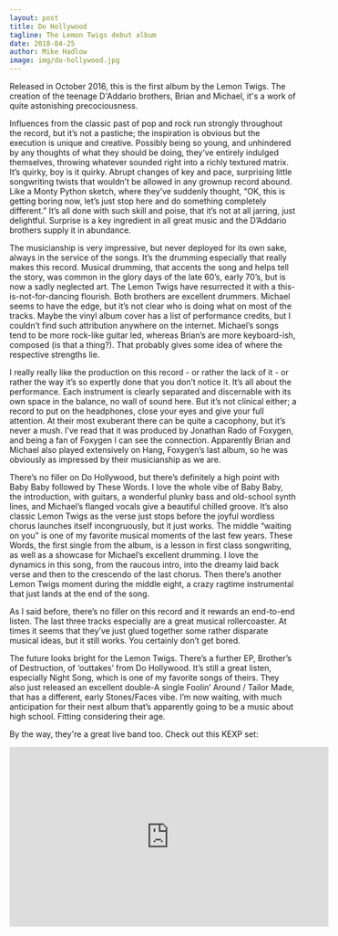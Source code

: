 ```yaml
---
layout: post
title: Do Hollywood
tagline: The Lemon Twigs debut album
date: 2018-04-25
author: Mike Hadlow
image: img/do-hollywood.jpg
---
```

Released in October 2016, this is the first album by the Lemon Twigs. The creation of the teenage D'Addario brothers, Brian and Michael,
it's a work of quite astonishing precociousness.

Influences from the classic past of pop and rock run strongly throughout the record, but it’s not a pastiche; the inspiration is obvious but the execution is unique and creative. Possibly being so young, and unhindered by any thoughts of what they should be doing, they’ve entirely indulged themselves, throwing whatever sounded right into a richly textured matrix. It’s quirky, boy is it quirky. Abrupt changes of key and pace, surprising little songwriting twists that wouldn’t be allowed in any grownup record abound. Like a Monty Python sketch, where they’ve suddenly thought, “OK, this is getting boring now, let’s just stop here and do something completely different.” It’s all done with such skill and poise, that it’s not at all jarring, just delightful. Surprise is a key ingredient in all great music and the D’Addario brothers supply it in abundance.

The musicianship is very impressive, but never deployed for its own sake, always in the service of the songs. It’s the drumming especially that really makes this record. Musical drumming, that accents the song and helps tell the story, was common in the glory days of the late 60’s, early 70’s, but is now a sadly neglected art. The Lemon Twigs have resurrected it with a this-is-not-for-dancing flourish. Both brothers are excellent drummers. Michael seems to have the edge, but it’s not clear who is doing what on most of the tracks. Maybe the vinyl album cover has a list of performance credits, but I couldn’t find such attribution anywhere on the internet. Michael’s songs tend to be more rock-like guitar led, whereas Brian’s are more keyboard-ish, composed (is that a thing?). That probably gives some idea of where the respective strengths lie.

I really really like the production on this record - or rather the lack of it - or rather the way it’s so expertly done that you don’t notice it. It’s all about the performance. Each instrument is clearly separated and discernable with its own space in the balance, no wall of sound here. But it’s not clinical either; a record to put on the headphones, close your eyes and give your full attention. At their most exuberant there can be quite a cacophony, but it’s never a mush. I’ve read that it was produced by Jonathan Rado of Foxygen, and being a fan of Foxygen I can see the connection. Apparently Brian and Michael also played extensively on Hang, Foxygen’s last album, so he was obviously as impressed by their musicianship as we are.

There’s no filler on Do Hollywood, but there’s definitely a high point with Baby Baby followed by These Words. I love the whole vibe of Baby Baby, the introduction, with guitars, a wonderful plunky bass and old-school synth lines, and Michael’s flanged vocals give a beautiful chilled groove. It’s also classic Lemon Twigs as the verse just stops before the joyful wordless chorus launches itself incongruously, but it just works. The middle “waiting on you” is one of my favorite musical moments of the last few years. These Words, the first single from the album, is a lesson in first class songwriting, as well as a showcase for Michael’s excellent drumming. I love the dynamics in this song, from the raucous intro, into the dreamy laid back verse and then to the crescendo of the last chorus. Then there’s another Lemon Twigs moment during the middle eight, a crazy ragtime instrumental that just lands at the end of the song.

As I said before, there’s no filler on this record and it rewards an end-to-end listen. The last three tracks especially are a great musical rollercoaster. At times it seems that they’ve just glued together some rather disparate musical ideas, but it still works. You certainly don’t get bored.

The future looks bright for the Lemon Twigs. There’s a further EP, Brother’s of Destruction, of ‘outtakes’ from Do Hollywood. It’s still a great listen, especially Night Song, which is one of my favorite songs of theirs. They also just released an excellent double-A single Foolin’ Around / Tailor Made, that has a different, early Stones/Faces vibe. I’m now waiting, with much anticipation for their next album that’s apparently going to be a music about high school. Fitting considering their age.

By the way, they're a great live band too. Check out this KEXP set:

<iframe width="560" height="315" src="https://www.youtube.com/embed/5lGGGTy7a6g" frameborder="0" allow="autoplay; encrypted-media" allowfullscreen></iframe>
